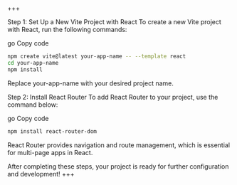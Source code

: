 
+++

Step 1: Set Up a New Vite Project with React
To create a new Vite project with React, run the following commands:

go
Copy code
```bash
npm create vite@latest your-app-name -- --template react
cd your-app-name
npm install
```
Replace your-app-name with your desired project name.

Step 2: Install React Router
To add React Router to your project, use the command below:

go
Copy code
```bash
npm install react-router-dom
```
React Router provides navigation and route management, which is essential for multi-page apps in React.

After completing these steps, your project is ready for further configuration and development! +++
